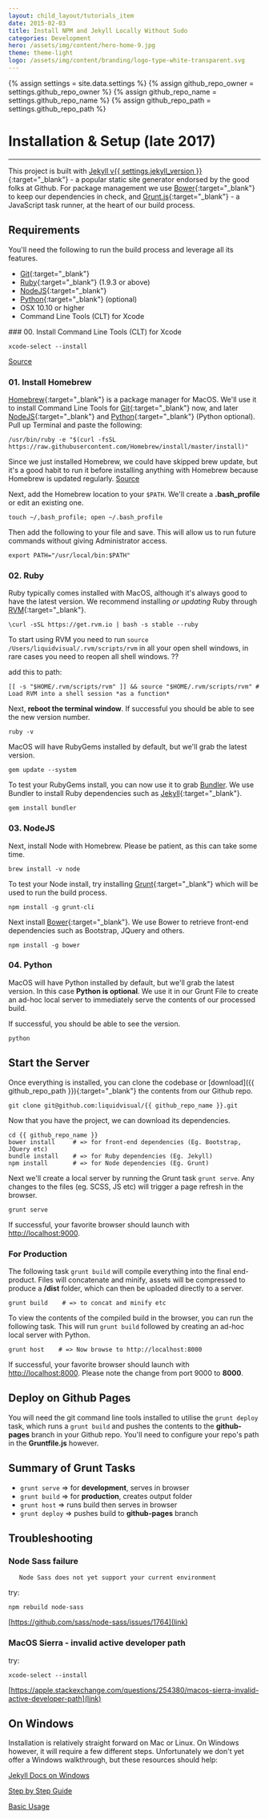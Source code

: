 ```yaml
---
layout: child_layout/tutorials_item
date: 2015-02-03
title: Install NPM and Jekyll Locally Without Sudo
categories: Development
hero: /assets/img/content/hero-home-9.jpg
theme: theme-light
logo: /assets/img/content/branding/logo-type-white-transparent.svg
---
```


{% assign settings = site.data.settings %}
{% assign github_repo_owner = settings.github_repo_owner %}
{% assign github_repo_name = settings.github_repo_name %}
{% assign github_repo_path = settings.github_repo_path %}

# Installation &amp; Setup (late 2017)
---

<div class="spacer m-b-2"></div>

This project is built with [Jekyll v{{ settings.jekyll_version }}](http://jekyllrb.com){:target="_blank"} - a popular static site generator endorsed by the good folks at Github. For package management we use [Bower](http://bower.io){:target="_blank"} to keep our dependencies in check, and [Grunt.js](http://gruntjs.com){:target="_blank"} - a JavaScript task runner, at the heart of our build process.

<div class="spacer m-b-2"></div>

## Requirements

You'll need the following to run the build process and leverage all its features.

* [Git](https://git-scm.com){:target="_blank"}
* [Ruby](https://www.ruby-lang.org/en/){:target="_blank"} (1.9.3 or above)
* [NodeJS](https://nodejs.org/){:target="_blank"}
* [Python](https://www.python.org/downloads/){:target="_blank"} (optional)
* OSX 10.10 or higher
* Command Line Tools (CLT) for Xcode

<div class="spacer mb-2"></div>
### 00. Install Command Line Tools (CLT) for Xcode

    xcode-select --install

[Source](https://apple.stackexchange.com/questions/254380/macos-sierra-invalid-active-developer-path)

<div class="spacer mb-2"></div>

### 01. Install Homebrew

[Homebrew](http://brew.sh){:target="_blank"} is a package manager for MacOS. We'll use it to install Command Line Tools for [Git](https://git-scm.com){:target="_blank"} now, and later [NodeJS](https://nodejs.org/){:target="_blank"} and [Python](https://www.python.org){:target="_blank"} (Python optional). Pull up Terminal and paste the following:

    /usr/bin/ruby -e "$(curl -fsSL https://raw.githubusercontent.com/Homebrew/install/master/install)"

Since we just installed Homebrew, we could have skipped brew update, but it's a good habit to run it before installing anything with Homebrew because Homebrew is updated regularly. [Source](https://www.moncefbelyamani.com/how-to-install-xcode-homebrew-git-rvm-ruby-on-mac/)

Next, add the Homebrew location to your ```$PATH```. We'll create a __.bash_profile__ or edit an existing one.

    touch ~/,bash_profile; open ~/.bash_profile

Then add the following to your file and save. This will allow us to run future commands without giving Administrator access.

    export PATH="/usr/local/bin:$PATH"

### 02. Ruby

Ruby typically comes installed with MacOS, although it's always good to have the latest version. We recommend installing *or updating* Ruby through [RVM](https://rvm.io){:target="_blank"}.

    \curl -sSL https://get.rvm.io | bash -s stable --ruby

To start using RVM you need to run `source /Users/liquidvisual/.rvm/scripts/rvm`
       in all your open shell windows, in rare cases you need to reopen all shell windows. ??

add this to path:

    [[ -s "$HOME/.rvm/scripts/rvm" ]] && source "$HOME/.rvm/scripts/rvm" # Load RVM into a shell session *as a function*

Next, **reboot the terminal window**. If successful you should be able to see the new version number.

    ruby -v

MacOS will have RubyGems installed by default, but we'll grab the latest version.

    gem update --system

To test your RubyGems install, you can now use it to grab [Bundler](http://bundler.io). We use Bundler to install Ruby dependencies such as [Jekyll](https://jekyllrb.com){:target="_blank"}.

    gem install bundler

### 03. NodeJS

Next, install Node with Homebrew. Please be patient, as this can take some time.

    brew install -v node

To test your Node install, try installing [Grunt](http://gruntjs.com/){:target="_blank"} which will be used to run the build process.

    npm install -g grunt-cli

Next install [Bower](http://bower.io){:target="_blank"}. We use Bower to retrieve front-end dependencies such as Bootstrap, JQuery and others.

    npm install -g bower

### 04. Python

MacOS will have Python installed by default, but we'll grab the latest version. In this case __Python is optional__. We use it in our Grunt File to create an ad-hoc local server to immediately serve the contents of our processed build.

If successful, you should be able to see the version.

    python

<div class="spacer m-b-2"></div>

## Start the Server

Once everything is installed, you can clone the codebase or [download]({{ github_repo_path }}){:target="_blank"} the contents from our Github repo.

    git clone git@github.com:liquidvisual/{{ github_repo_name }}.git

Now that you have the project, we can download its dependencies.

    cd {{ github_repo_name }}
    bower install     # => for front-end dependencies (Eg. Bootstrap, JQuery etc)
    bundle install    # => for Ruby dependencies (Eg. Jekyll)
    npm install       # => for Node dependencies (Eg. Grunt)

Next we'll create a local server by running the Grunt task ```grunt serve```. Any changes to the files (eg. SCSS, JS etc) will trigger a page refresh in the browser.

    grunt serve

If successful, your favorite browser should launch with [http://localhost:9000](http://localhost:9000).

<div class="spacer m-b-2"></div>

### For Production

The following task ```grunt build``` will compile everything into the final end-product. Files will concatenate and minify, assets will be compressed to produce a __/dist__ folder, which can then be uploaded directly to a server.

    grunt build    # => to concat and minify etc

To view the contents of the compiled build in the browser, you can run the following task. This will run ```grunt build``` followed by creating an ad-hoc local server with Python.

    grunt host    # => Now browse to http://localhost:8000

If successful, your favorite browser should launch with [http://localhost:8000](http://localhost:8000).
Please note the change from port 9000 to **8000**.

<div class="spacer m-b-2"></div>

## Deploy on Github Pages

You will need the git command line tools installed to utilise the ```grunt deploy``` task, which runs a ```grunt build``` and pushes the contents to the __github-pages__ branch in your Github repo. You'll need to configure your repo's path in the __Gruntfile.js__ however.

<div class="spacer m-b-2"></div>

## Summary of Grunt Tasks

* ```grunt serve``` => for **development**, serves in browser
* ```grunt build``` => for **production**, creates output folder
* ```grunt host``` => runs build then serves in browser
* ```grunt deploy``` => pushes build to __github-pages__ branch

<div class="spacer m-b-2"></div>

## Troubleshooting

### Node Sass failure

 ```
    Node Sass does not yet support your current environment
```

 try:

 ```npm rebuild node-sass```

 [https://github.com/sass/node-sass/issues/1764](link)

 ### MacOS Sierra - invalid active developer path

 try:

 ```xcode-select --install```

 [https://apple.stackexchange.com/questions/254380/macos-sierra-invalid-active-developer-path](link)

<h2>On Windows <i class="fa fa-windows"></i></h2>

Installation is relatively straight forward on Mac or Linux. On Windows however, it will require a few different steps. Unfortunately we don't yet offer a Windows walkthrough, but these resources should help:

[Jekyll Docs on Windows](http://jekyllrb.com/docs/windows/#installation)

[Step by Step Guide](http://jekyll-windows.juthilo.com)




<p class="text-xs-right"><a href="/manage/#/developer/docs/03_basic-usage/">Basic Usage <i class="fa fa-long-arrow-right"></i></a></p>